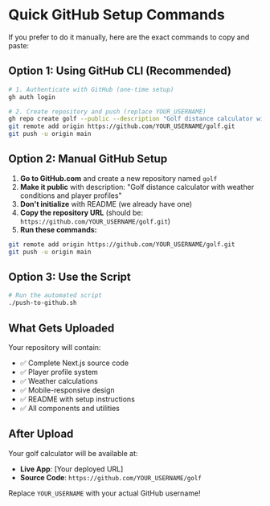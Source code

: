 # Quick GitHub Setup Commands

If you prefer to do it manually, here are the exact commands to copy and paste:

## Option 1: Using GitHub CLI (Recommended)

```bash
# 1. Authenticate with GitHub (one-time setup)
gh auth login

# 2. Create repository and push (replace YOUR_USERNAME)
gh repo create golf --public --description "Golf distance calculator with weather conditions and player profiles"
git remote add origin https://github.com/YOUR_USERNAME/golf.git
git push -u origin main
```

## Option 2: Manual GitHub Setup

1. **Go to GitHub.com** and create a new repository named `golf`
2. **Make it public** with description: "Golf distance calculator with weather conditions and player profiles"
3. **Don't initialize** with README (we already have one)
4. **Copy the repository URL** (should be: `https://github.com/YOUR_USERNAME/golf.git`)
5. **Run these commands:**

```bash
git remote add origin https://github.com/YOUR_USERNAME/golf.git
git push -u origin main
```

## Option 3: Use the Script

```bash
# Run the automated script
./push-to-github.sh
```

## What Gets Uploaded

Your repository will contain:
- ✅ Complete Next.js source code
- ✅ Player profile system
- ✅ Weather calculations
- ✅ Mobile-responsive design
- ✅ README with setup instructions
- ✅ All components and utilities

## After Upload

Your golf calculator will be available at:
- **Live App**: [Your deployed URL]
- **Source Code**: `https://github.com/YOUR_USERNAME/golf`

Replace `YOUR_USERNAME` with your actual GitHub username!

